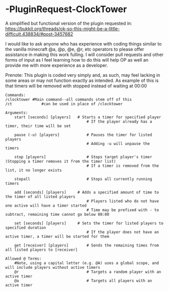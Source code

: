 # -PluginRequest-ClockTower
A simplified but functional version of the plugin requested in: https://bukkit.org/threads/ok-so-this-might-be-a-little-difficult.438834/#post-3457682

I would like to ask anyone who has experience with coding things similar to the vanilla minecraft @a, @p, @e, @r, etc operators to please offer assistance in making this work fulling. I will consider pull requests and other forms of input as I feel learning how to do this will help OP as well an provide me with more experience as a developer.

Prenote: This plugin is coded very simply and, as such, may feel lacking in some areas or may not function exactly as intended. As example of this is that timers will be removed with stopped instead of waiting at 00:00

	Commands:
	/clocktower	#Main command--all commands stem off of this
	/ct 			#can be used in place of /clocktower
	
	Arguments:
		start [seconds] [players]	# Starts a timer for specified player
										# If the player already has a timer, their time will be set
		
		pause (-u) [players] 			# Pauses the timer for listed players
										# Adding -u will unpause the timers
		
		stop [players]					# Stops target player's timer (Stopping a timer removes it from the timer list)
										# If a timer is removed from the list, it no longer exists
		
		stopall							# Stops all currently running timers
		
		add [seconds] [players]		# Adds a specified amount of time to the timer of all listed players
										# Players listed who do not have one active will have a timer started
										# Time may be prefixed with - to subtract, remaining time cannot go below 00:00
		
		set [seconds] [players]		# Sets the timer for listed players to specified duration
										# If the player does not have an active timer, a timer will be started for them
										
		get [receiver] [players]		# Sends the remaining times from all listed players to [receiver]

	Allowed @ Terms:
		#Note, using a capital letter (e.g. @A) uses a global scope, and will include players without active timers
		@r								# Targets a random player with an active timer
		@a								# Targets all players with an active timer
		
		
